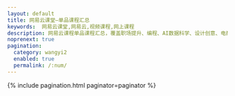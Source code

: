 ```yaml
---
layout: default 
title: 网易云课堂—单品课程汇总
keywords:  网易云课堂,网易云,视频课程,网上课程
description: 网易云课程单品课程汇总，覆盖职场提升、编程、AI数据科学、设计创意、电商运营、语言学习、职业考试等。
noprenext: true
pagination:
  category: wangyi2
  enabled: true
  permalink: /:num/
---
```


{% include pagination.html paginator=paginator %}
